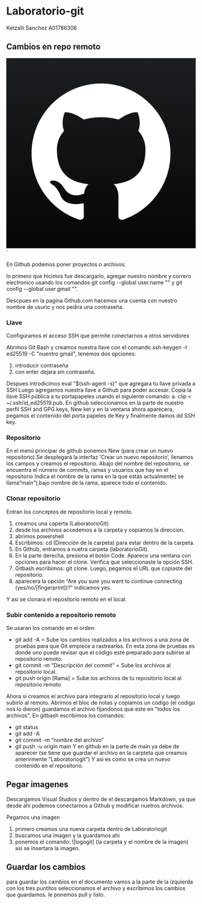 # Laboratorio-git
Ketzalli Sanchez A01786306

## Cambios en repo remoto



![logogit](/Imagenes/logogit.png)´


En Github podemos poner proyectos o archivos.

lo primero que hicimos fue descargarlo, agregar nuestro nombre y correro electronico usando los comandos git config --global user.name "" y git config --global user.gmail "".

Descpues en la pagina Github.com hacemos una cuenta con nuestro nombre de usurio y nos pedira una contraseña. 


### Llave
Configuramos el acceso SSH que permite conectarnos a otros servidores

Abrimos Git Bash y creamos nuestra llave con el comando  ssh-keygen -t ed25519 -C "nuentro gmail", tenemos dos opciones:
1. introducir contraseña
2. con enter dejara sin contraseña.

Despues introdicimos  eval "$(ssh-agent -s)" que agregara tu llave privada a SSH 
Luego agregamos nuestra llave a Github para poder accesar.
Copia la llave SSH pública a tu portapapeles usando el siguiente comando:
a. clip < ~/.ssh/id_ed25519.pub.
En github seleccionamos en la parte de nuestro perfil SSH and GPG keys, New ket y en la ventana ahora aparecera, pegamos el contenido del porta papeles de Key y finalmente damos dd SSH key.

### Repositorio
En el menú principar de github ponemos New (para crear un nuevo repositorio).Se desplegará la interfaz ‘Crear un nuevo repositorio’, llenamos los campos y creamos el repositorio.
Abajo del nombre del repositorio, se encuentra el número de commits, ramas y usuarios que hay en el repositorio
Indica el nombre de la rama en la que estás actualmente( se llama“main”),bajo nombre de la rama, aparece todo el contenido.

### Clonar repositorio
Entran los conceptos de repositorio local y remoto.

1. creamos una caperta (LaboratorioGit)
2. desde los archivos accedemos a la carpeta y copiamos la direccion.
3. abrimos powershell
4. Escribimos: cd (Dirección de la carpeta) para estar dentro de la carpeta.
5. En Github, entramos a nuetra carpeta (laboratorioGit).
4. En la parte derecha, presiona el botón Code. Aparece una ventana con opciones para hacer
el clone. Verifica que seleccionaste la opción SSH.
5. Gitbash escribimos: git clone. Luego, pegamos el URL que copiaste del repositorio.
6. aparecera la opción “Are you sure you want to continue connecting
(yes/no/[fingerprint])?” indícamos yes.

Y asi se clonara el repositorio remoto en el local.

### Subir contenido a repositorio remoto
Se usaran los comando en el orden:
- git add -A = Sube los cambios realizados a los archivos a una zona de pruebas para que Git
empiece a rastrearlos. En esta zona de pruebas es donde uno puede revisar que el código
esté preparado para subirse al repositorio remoto.
- git commit -m “Descripción del commit” = Sube los archivos al repositorio local.
- git push origin [Rama] = Sube los archivos de tu repositorio local al repositorio remoto

Ahora si creamos el archivo para integrarlo al repositorio local y luego subirlo al remoto.
Abrimos el bloc de notas y copiamos un codigo (el codigo nos lo dieron) guardamos el archivo fijandonos que este en "todos los archivos".
En gitbash escribimos los comandos:
-  git status
-  git add -A
- git commit -m “nombre del archivo”
- git push -u origin main
Y en github en la parte de main ya debe de aparecer (se tiene que guardar el archivo en la carpteta que creamos anterirmente "Laboratoriogit")
Y asi es como se crea un nuevo contenido en el repositorio.

## Pegar imagenes
Descargamos Visual Studios y dentro de el descargamos Markdown, ya que desde ahi podemos conectarnos a Github y modificar nuetros archivos.

Pegamos una imagen
1. primero creamos una nueva carpeta dentro de Laboratoriogit 
2. buscamos una imagen y la guardamos ahi
3. ponemos el comando: ![logogit] (la carpeta y el nombre de la imagen) asi se insertara la imagen.

## Guardar los cambios
para guardar los cambios en el documento vamos a la parte de la izquierda con los tres puntitos seleccionamos el archivo y escribimos los cambios que guardamos. le ponemos pull y listo.
